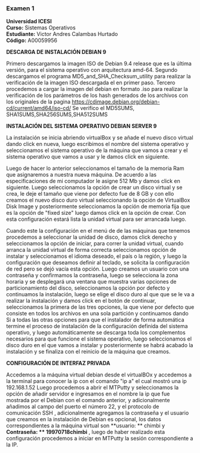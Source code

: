 ### Examen 1
**Universidad ICESI**  
**Curso:** Sistemas Operativos  
**Estudiante:** Victor Andres Calambas Hurtado  
**Código:** A00059956  

**DESCARGA DE INSTALACIÓN DEBIAN 9**

Primero descargamos la imagen ISO de Debian 9.4 release que es la última versión, para el sistema operativo con arquitectura amd-64.
Segundo descargamos el programa MD5_and_SHA_Checksum_utility para realizar la verificación de la imagen ISO descargada el en primer paso.
Tercero procedemos a cargar la imagen del debian en formato .iso para realizar la verificación de los parámetros de los hash generados de los archivos con los originales de la pagina https://cdimage.debian.org/debian-cd/current/amd64/iso-cd/ Se verifico el MD5SUMS, SHA1SUMS,SHA256SUMS,SHA512SUMS


**INSTALACIÓN DEL SISTEMA OPERATIVO DEBIAN SERVER 9**

La instalación se inicia abriendo virtualBox y se añade el nuevo disco virtual dando click en nueva, luego escribimos el nombre del sistema operativo y seleccionamos el sistema operativo de la máquina que vamos a crear y el sistema operativo que vamos a usar y le damos click en siguiente.

Luego de hacer lo anterior seleccionamos el tamaño de la memoria Ram que asignaremos a nuestra nueva máquina. De acuerdo a las especificaciones de mi computador le asigne 512 Mb y damos click en siguiente. Luego seleccionamos la opción de crear un disco virtual y se crea, le deje el tamaño que viene por defecto fue de 8 GB y con ello creamos el nuevo disco duro virtual seleccionando la opción de VirtualBox Disk Image y posteriormente seleccionamos la opción de memoria fija que es la opción de "fixed size" luego damos click en la opción de crear. Con esta configuración estará lista la unidad virtual para ser arrancada luego.

Cuando este la configuración en el menú de de las máquinas que tenemos procedemos a seleccionar la unidad de disco, damos click derecho y seleccionamos la opción de iniciar, para correr la unidad virtual, cuando arranca la unidad virtual de forma correcta seleccionamos opción de instalar y seleccionamos el idioma deseado, el país o la región, y luego la configuración que deseamos definir al teclado, se solicita la configuración de red pero se dejó vacía esta opción. Luego creamos un usuario con una contraseña y confirmamos la contraseña, luego se selecciona la	zona horaria y se desplegará una ventana que muestra varias opciones de particionamiento del disco, seleccionamos la opción por defecto y continuamos la instalación, luego se elige el disco duro al que que se le va a realizar la instalación y damos click en el botón de continuar, seleccionamos la primera de las tres opciones, la que viene por defecto que consiste en todos los archivos en una sola partición  y continuamos dando Si a todas las otras opciones para que el instalador de forma automática termine el proceso de instalación de la configuración definida del sistema operativo, y luego automáticamente se descarga toda los complementos necesarios para que funcione el sistema operativo, luego seleccionamos el disco duro en el que vamos a instalar y posteriormente se habrá acabado la instalación y se finaliza con el reinicio de la máquina que creamos.


**CONFIGURACIÓN DE INTERFAZ PRIVADA**

Accedemos a la máquina virtual debian desde el virtualBOx y accedemos a la terminal para conocer la ip con el comando "ip a" el cual mostró una ip 192.168.1.52
Luego procedemos a abrir el MTPutty y seleccionamos la opción de añadir servidor e ingresamos en el nombre la ip que fue mostrada por el Debian con el comando anterior, y adicionalmente añadimos al campo del puerto el número 22, y el protocolo de comunicación SSH , adicionalmente agregamos la contraseña y el usuario que creamos en la instalación de Debian es opcional, los datos correspondientes a la máquina virtual son **usuario: ** chimbi y **Contraseña: ** 19970718chimbi** , luego de haber realizado esta configuración procedemos a iniciar en MTPutty la sesión correspondiente a la IP.

